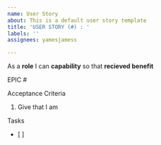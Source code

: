 ```yaml
---
name: User Story
about: This is a default user story template
title: 'USER STORY (#) : '
labels: ''
assignees: yamesjamess

---
```


As a **role** I can **capability** so that **recieved benefit**

EPIC #

Acceptance Criteria

1.  Give that I am 

Tasks
- [ ]
